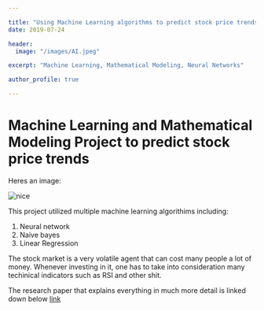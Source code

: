 ```yaml
---

title: "Using Machine Learning algorithms to predict stock price trends"
date: 2019-07-24

header:
  image: "/images/AI.jpeg"

excerpt: "Machine Learning, Mathematical Modeling, Neural Networks"

author_profile: true

---
```

# Machine Learning and Mathematical Modeling Project to predict stock price trends
Heres an image:

<img src="{{ site.url }}{{ site.baseurl }}/images/AI.jpeg" alt="nice">


  This project utilized multiple machine learning algorithims including:
  1. Neural network
  2. Naive bayes
  3. Linear Regression

  The stock market is a very volatile agent that can cost many people a lot of money. Whenever investing in it, one has to take into consideration many techinical indicators such as RSI and other shit.

  The research paper that explains everything in much more detail is linked down below [link](https://docs.google.com/document/d/1CH2NBqQ97SmrK-o2fUZSxCD8w3tXd9uhHxf5t3MG4to/edit?usp=sharing)
